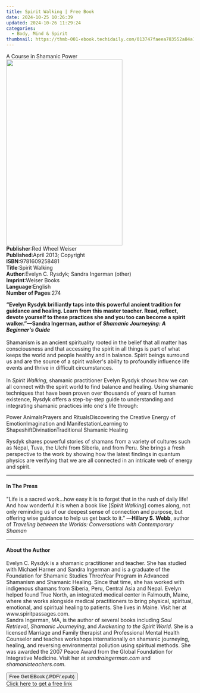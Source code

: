```yaml
---
title: Spirit Walking | Free Book
date: 2024-10-25 10:26:39
updated: 2024-10-26 11:29:24
categories:
  - Body, Mind & Spirit
thumbnail: https://thmb-001-ebook.techidaily.com/013747faeea783552a84a1ff7777ec76e5d66bd26973c72e840f1e4683907525.jpg
---
```

<main id="book-container">
  <div class="flex flex-col">
    <div class="book-brief flex-1 py-6 px-4 sm:p-6 md:py-10 md:px-8">
      <!-- brief-->
      <div class="book-brief-main">A Course in Shamanic Power</div>
    </div>
    <div
      class="book-meta-info flex-1 grid gap-4 col-start-1 col-end-3 row-start-1 sm:mb-6 sm:grid-cols-4 lg:gap-6 lg:col-start-2 lg:row-end-6 lg:row-span-6 lg:mb-0"
    >
      <div
        class="book-meta-info-left place-content-center mt-4 p-4 text-sm leading-6 col-start-2 col-span-2 dark:text-slate-400"
      >
        <img
          class="w-full h-500 object-cover rounded-lg sm:h-255 sm:col-span-2 lg:col-span-full"
          src="https://img-001-ebook.techidaily.com/af59b63766c5f799b6e16e52638516252617657ff568b3ea4b696cb343a0fa44.jpg"
          alt=""
          width="312"
          height="500"
        />
      </div>
      <div
        class="book-meta-info-right mt-2 col-start-1 row-start-2 col-span-3 self-center"
      >
        <!-- meta data  -->
        <div class="flex flex-col px-4 md:px-8">
          <div class="flex-1">
            <strong>Publisher</strong>:<span class="px-2"
              >Red Wheel Weiser</span
            >
          </div>
          <div class="flex-1">
            <strong>Published</strong>:<span class="px-2"
              >April 2013; Copyright</span
            >
          </div>
          <div class="flex-1">
            <strong>ISBN</strong>:<span class="px-2">9781609258481</span>
          </div>
          <div class="flex-1">
            <strong>Title</strong>:<span class="px-2">Spirit Walking</span>
          </div>
          <div class="flex-1">
            <strong>Author</strong>:<span class="px-2"
              >Evelyn C. Rysdyk; Sandra Ingerman (other)</span
            >
          </div>
          <div class="flex-1">
            <strong>Imprint</strong>:<span class="px-2">Weiser Books</span>
          </div>
          <div class="flex-1">
            <strong>Language</strong>:<span class="px-2">English</span>
          </div>
          <div class="flex-1">
            <strong>Number of Pages</strong>:<span class="px-2">274</span>
          </div>
        </div>
      </div>
    </div>
    <div class="book-description flex-1 py-6 px-4 sm:p-6 md:py-10 md:px-8">
      <div class="book-description-main">
        <div accordion-content="" id="description">
          <p>
            <b
              >“Evelyn Rysdyk brilliantly taps into this powerful ancient
              tradition for guidance and healing. Learn from this master
              teacher. Read, reflect, devote yourself to these practices she and
              you too can become a spirit walker.”—Sandra Ingerman, author of
              <i>Shamanic Journeying: A Beginner's Guide</i></b
            ><br /><br />Shamanism is an ancient spirituality rooted in the
            belief that all matter has consciousness and that accessing the
            spirit in all things is part of what keeps the world and people
            healthy and in balance. Spirit beings surround us and are the source
            of a spirit walker's ability to profoundly influence life events and
            thrive in difficult circumstances.<br /><br />In<i>
              Spirit Walking</i
            >, shamanic practitioner Evelyn Rysdyk shows how we can all connect
            with the spirit world to find balance and healing. Using shamanic
            techniques that have been proven over thousands of years of human
            existence, Rysdyk offers a step-by-step guide to understanding and
            integrating shamanic practices into one's life through:
          </p>
          Power AnimalsPrayers and RitualsDiscovering the Creative Energy of
          EmotionImagination and ManifestationLearning to
          ShapeshiftDivinationTraditional Shamanic Healing
          <p>
            Rysdyk shares powerful stories of shamans from a variety of cultures
            such as Nepal, Tuva, the Ulchi from Siberia, and from Peru. She
            brings a fresh perspective to the work by showing how the latest
            findings in quantum physics are verifying that we are all connected
            in an intricate web of energy and spirit.
          </p>
        </div>
        <div class="accordion-fader"></div>
      </div>
    </div>
    <div class="book-excerpts flex-1 py-6 px-4 sm:p-6 md:py-10 md:px-8">
      <!-- excerpts-->
      <div class="book-excerpts-main">
        <hr />
        <h4 class="placeholder placeholder-heading">
          <span>In The Press</span>
        </h4>
        <p>
          "Life is a sacred work...how easy it is to forget that in the rush of
          daily life! And how wonderful it is when a book like [<i
            >Spirit Walking</i
          >] comes along, not only reminding us of our deepest sense of
          connection and purpose, but offering wise guidance to help us get back
          to it.” —<b>Hillary S. Webb</b>, author of
          <i
            >Traveling between the Worlds: Conversations with Contemporary
            Shaman&nbsp;</i
          >
        </p>
      </div>
    </div>
    <div class="book-about-author flex-1 py-6 px-4 sm:p-6 md:py-10 md:px-8">
      <!-- about author-->
      <div class="book-main-author-main">
        <hr />
        <h4 class="placeholder placeholder-heading">
          <span>About the Author</span>
        </h4>
        <p>
          Evelyn C. Rysdyk is a shamanic practitioner and teacher. She has
          studied with Michael Harner and Sandra Ingerman and is a graduate of
          the Foundation for Shamanic Studies ThreeYear Program in Advanced
          Shamanism and Shamanic Healing. Since that time, she has worked with
          indigenous shamans from Siberia, Peru, Central Asia and Nepal. Evelyn
          helped found True North, an integrated medical center in Falmouth,
          Maine, where she works alongside medical practitioners to bring
          physical, spiritual, emotional, and spiritual healing to patients. She
          lives in Maine. Visit her at www.spiritpassages.com. <br />
          Sandra Ingerman, MA, is the author of several books including
          <i>Soul Retrieval, Shamanic Journeying</i>, and
          <i>Awakening to the Spirit World</i>. She is a licensed Marriage and
          Family therapist and Professional Mental Health Counselor and teaches
          workshops internationally on shamanic journeying, healing, and
          reversing environmental pollution using spiritual methods. She was
          awarded the 2007 Peace Award from the Global Foundation for
          Integrative Medicine. Visit her at <i>sandraingerman.com</i> and
          <i>shamanicteachers.com</i>.
        </p>
      </div>
    </div>
    <div class="book-free-get flex-1 py-6 px-4 sm:p-6 md:py-10 md:px-8">
      <button
        id="btn-free-get"
        class="bg-blue-500 hover:bg-blue-700 text-white font-bold py-2 px-4 rounded"
      >
        Free Get EBook (.PDF/.epub)
      </button>
      <div id="countdown-display" class="px-2 text-lg mt-2"></div>
      <a
        id="free-link"
        class="hidden bg-blue-500 hover:bg-blue-700 text-white font-bold py-2 px-4 rounded"
        href="https://www.ebooks.com/en-us/book/1131763/spirit-walking/evelyn-c-rysdyk/"
        target="_blank"
        >Click here to get a free link</a
      >
    </div>
    <script>
      let countdownTime = 0;
      let countdownInterval = null;
      document
        .getElementById('btn-free-get')
        .addEventListener('click', startCountdown);
      function startCountdown() {
        countdownTime = new Date().getTime() + 60000 * 3;
        countdownInterval = setInterval(updateCountdown, 1000);
        document.getElementById('btn-free-get').disabled = true;
        document
          .getElementById('btn-free-get')
          .classList.add('bg-gray-500', 'cursor-not-allowed');
      }
      function updateCountdown() {
        let currentTime = new Date().getTime();
        let timeLeft = countdownTime - currentTime;
        let secondsLeft = Math.floor(timeLeft / 1000);
        document.getElementById('countdown-display').innerHTML =
          `Remaining time: ${secondsLeft} seconds.`;
        if (secondsLeft <= 0) {
          clearInterval(countdownInterval);
          document.getElementById('btn-free-get').classList.add('hidden');
          document.getElementById('free-link').classList.remove('hidden');
          document.getElementById('countdown-display').innerHTML = '';
        }
      }
    </script>
  </div>
</main>
